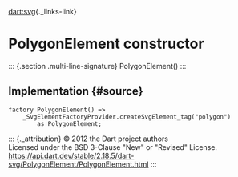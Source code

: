 [dart:svg](../../dart-svg/dart-svg-library){._links-link}

PolygonElement constructor
==========================

::: {.section .multi-line-signature}
PolygonElement()
:::

Implementation {#source}
--------------

``` {.language-dart data-language="dart"}
factory PolygonElement() =>
    _SvgElementFactoryProvider.createSvgElement_tag("polygon")
        as PolygonElement;
```

::: {._attribution}
© 2012 the Dart project authors\
Licensed under the BSD 3-Clause \"New\" or \"Revised\" License.\
<https://api.dart.dev/stable/2.18.5/dart-svg/PolygonElement/PolygonElement.html>
:::
